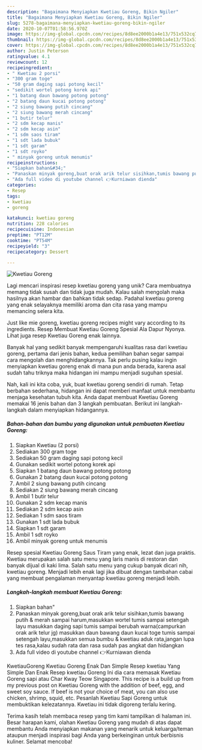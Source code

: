 ```yaml
---
description: "Bagaimana Menyiapkan Kwetiau Goreng, Bikin Ngiler"
title: "Bagaimana Menyiapkan Kwetiau Goreng, Bikin Ngiler"
slug: 5278-bagaimana-menyiapkan-kwetiau-goreng-bikin-ngiler
date: 2020-10-07T01:58:56.970Z
image: https://img-global.cpcdn.com/recipes/8d8ee2000b1a4e13/751x532cq70/kwetiau-goreng-foto-resep-utama.jpg
thumbnail: https://img-global.cpcdn.com/recipes/8d8ee2000b1a4e13/751x532cq70/kwetiau-goreng-foto-resep-utama.jpg
cover: https://img-global.cpcdn.com/recipes/8d8ee2000b1a4e13/751x532cq70/kwetiau-goreng-foto-resep-utama.jpg
author: Justin Peterson
ratingvalue: 4.1
reviewcount: 12
recipeingredient:
- " Kwetiau 2 porsi"
- "300 gram toge"
- "50 gram daging sapi potong kecil"
- "sedikit wortel potong korek api"
- "1 batang daun bawang potong potong"
- "2 batang daun kucai potong potong"
- "2 siung bawang putih cincang"
- "2 siung bawang merah cincang"
- "1 butir telur"
- "2 sdm kecap manis"
- "2 sdm kecap asin"
- "1 sdm saos tiram"
- "1 sdt lada bubuk"
- "1 sdt garam"
- "1 sdt royko"
- " minyak goreng untuk menumis"
recipeinstructions:
- "Siapkan bahan&#34;"
- "Panaskan minyak goreng,buat orak arik telur sisihkan,tumis bawang putih &amp; merah sampai harum,masukkan wortel tumis sampai setengah layu masukkan daging sapi tumis sampai berubah warna(campurkan orak arik telur jg) masukkan daun bawang daun kucai toge tumis sampai setengah layu,masukkan semua bumbu &amp; kwetiau aduk rata,jangan lupa tes rasa,kalau sudah rata dan rasa sudah pas angkat dan hidangkan"
- "Ada full video di youtube channel 👉Kurniawan dienda"
categories:
- Resep
tags:
- kwetiau
- goreng

katakunci: kwetiau goreng 
nutrition: 228 calories
recipecuisine: Indonesian
preptime: "PT12M"
cooktime: "PT54M"
recipeyield: "3"
recipecategory: Dessert

---
```



![Kwetiau Goreng](https://img-global.cpcdn.com/recipes/8d8ee2000b1a4e13/751x532cq70/kwetiau-goreng-foto-resep-utama.jpg)

Lagi mencari inspirasi resep kwetiau goreng yang unik? Cara membuatnya memang tidak susah dan tidak juga mudah. Kalau salah mengolah maka hasilnya akan hambar dan bahkan tidak sedap. Padahal kwetiau goreng yang enak selayaknya memiliki aroma dan cita rasa yang mampu memancing selera kita.

Just like mie goreng, kwetiau goreng recipes might vary according to its ingredients. Resep Membuat Kwetiau Goreng Spesial Ala Dapur Nyonya. Lihat juga resep Kwetiau Goreng enak lainnya.

Banyak hal yang sedikit banyak mempengaruhi kualitas rasa dari kwetiau goreng, pertama dari jenis bahan, kedua pemilihan bahan segar sampai cara mengolah dan menghidangkannya. Tak perlu pusing kalau ingin menyiapkan kwetiau goreng enak di mana pun anda berada, karena asal sudah tahu triknya maka hidangan ini mampu menjadi suguhan spesial.


Nah, kali ini kita coba, yuk, buat kwetiau goreng sendiri di rumah. Tetap berbahan sederhana, hidangan ini dapat memberi manfaat untuk membantu menjaga kesehatan tubuh kita. Anda dapat membuat Kwetiau Goreng memakai 16 jenis bahan dan 3 langkah pembuatan. Berikut ini langkah-langkah dalam menyiapkan hidangannya.

<!--inarticleads1-->

##### Bahan-bahan dan bumbu yang digunakan untuk pembuatan Kwetiau Goreng:

1. Siapkan  Kwetiau (2 porsi)
1. Sediakan 300 gram toge
1. Sediakan 50 gram daging sapi potong kecil
1. Gunakan sedikit wortel potong korek api
1. Siapkan 1 batang daun bawang potong potong
1. Gunakan 2 batang daun kucai potong potong
1. Ambil 2 siung bawang putih cincang
1. Sediakan 2 siung bawang merah cincang
1. Ambil 1 butir telur
1. Gunakan 2 sdm kecap manis
1. Sediakan 2 sdm kecap asin
1. Sediakan 1 sdm saos tiram
1. Gunakan 1 sdt lada bubuk
1. Siapkan 1 sdt garam
1. Ambil 1 sdt royko
1. Ambil  minyak goreng untuk menumis


Resep spesial Kwetiau Goreng Saus Tiram yang enak, lezat dan juga praktis. Kwetiau merupakan salah satu menu yang laris manis di restoran dan banyak dijual di kaki lima. Salah satu menu yang cukup banyak dicari nih, kwetiau goreng. Menjadi lebih enak lagi jika dibuat dengan tambahan cabai yang membuat pengalaman menyantap kwetiau goreng menjadi lebih. 

<!--inarticleads2-->

##### Langkah-langkah membuat Kwetiau Goreng:

1. Siapkan bahan&#34;
1. Panaskan minyak goreng,buat orak arik telur sisihkan,tumis bawang putih &amp; merah sampai harum,masukkan wortel tumis sampai setengah layu masukkan daging sapi tumis sampai berubah warna(campurkan orak arik telur jg) masukkan daun bawang daun kucai toge tumis sampai setengah layu,masukkan semua bumbu &amp; kwetiau aduk rata,jangan lupa tes rasa,kalau sudah rata dan rasa sudah pas angkat dan hidangkan
1. Ada full video di youtube channel 👉Kurniawan dienda


KwetiauGoreng Kwetiau Goreng Enak Dan Simple Resep kwetiau Yang Simple Dan Enak Resep kwetiau Goreng Ini dia cara memasak Kwetiau Goreng sapi atau Char Kway Teow Singapore. This recipe is a build up from my previous post on Kwetiau Goreng with the addition of beef, egg, and sweet soy sauce. If beef is not your choice of meat, you can also use chicken, shrimp, squid, etc. Pesanlah Kwetiau Sapi Goreng untuk membuktikan kelezatannya. Kwetiau ini tidak digoreng terlalu kering. 

Terima kasih telah membaca resep yang tim kami tampilkan di halaman ini. Besar harapan kami, olahan Kwetiau Goreng yang mudah di atas dapat membantu Anda menyiapkan makanan yang menarik untuk keluarga/teman ataupun menjadi inspirasi bagi Anda yang berkeinginan untuk berbisnis kuliner. Selamat mencoba!
